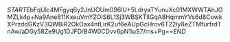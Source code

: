 $START$EbFqUlc4MFgyq6y2JnUOUm096lU+5LdryaTYunuXc01MXWWTAhJGMZLk4p+Na9Ane811KxeuVmYZOiS6L1Sj3WBSKTIlGqA8HqmmYVs6d8CowkXPrzddGKzV3QWBiR2OkOax4ntLirK2uf6eAUpGcHrov6T22Iy8eZTMfurfrdTnAw/aDGy58Ze9Ug1DJFD/B4W0CDvv6pN1iuS7/ms+Pg==$END$